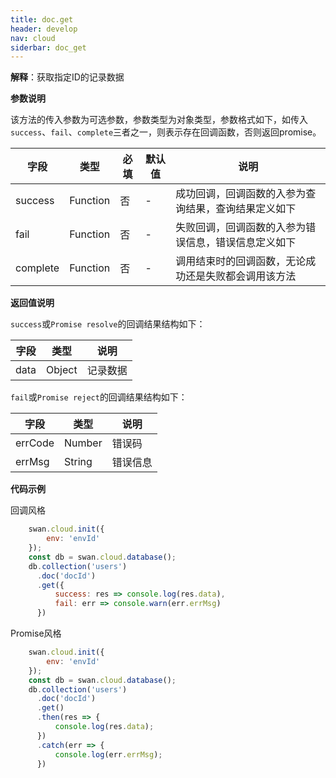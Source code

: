 ```yaml
---
title: doc.get
header: develop
nav: cloud
siderbar: doc_get
---
```




**解释**：获取指定ID的记录数据

**参数说明**

该方法的传入参数为可选参数，参数类型为对象类型，参数格式如下，如传入`success`、`fail`、`complete`三者之一，则表示存在回调函数，否则返回promise。

| 字段 | 类型 | 必填 | 默认值 | 说明 |
|----- |----- |------ |----- |----- |
|success| Function | 否 | - | 成功回调，回调函数的入参为查询结果，查询结果定义如下 |
|fail | Function | 否 | - | 失败回调，回调函数的入参为错误信息，错误信息定义如下 |
|complete | Function | 否 | - | 调用结束时的回调函数，无论成功还是失败都会调用该方法 |


**返回值说明**

`success`或`Promise resolve`的回调结果结构如下：

|字段 |类型 |说明 |
|---- |---- |----- |
|data |Object |记录数据 |

`fail`或`Promise reject`的回调结果结构如下：

|字段 |类型 |说明 |
|----- |------ |----- |
|errCode |Number |错误码 |
|errMsg |String | 错误信息 |


**代码示例**

回调风格

```js
    swan.cloud.init({
        env: 'envId'
    });
    const db = swan.cloud.database();
    db.collection('users')
      .doc('docId')
      .get({
          success: res => console.log(res.data),
          fail: err => console.warn(err.errMsg)
      })
```

Promise风格

```js
    swan.cloud.init({
        env: 'envId'
    });
    const db = swan.cloud.database();
    db.collection('users')
      .doc('docId')
      .get()
      .then(res => {
          console.log(res.data);
      })
      .catch(err => {
          console.log(err.errMsg);
      })
```




